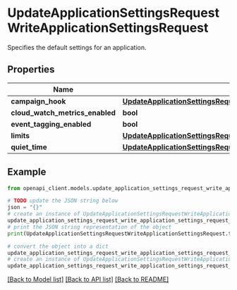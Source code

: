 # UpdateApplicationSettingsRequestWriteApplicationSettingsRequest

Specifies the default settings for an application.

## Properties

Name | Type | Description | Notes
------------ | ------------- | ------------- | -------------
**campaign_hook** | [**UpdateApplicationSettingsRequestWriteApplicationSettingsRequestCampaignHook**](UpdateApplicationSettingsRequestWriteApplicationSettingsRequestCampaignHook.md) |  | [optional] 
**cloud_watch_metrics_enabled** | **bool** |  | [optional] 
**event_tagging_enabled** | **bool** |  | [optional] 
**limits** | [**UpdateApplicationSettingsRequestWriteApplicationSettingsRequestLimits**](UpdateApplicationSettingsRequestWriteApplicationSettingsRequestLimits.md) |  | [optional] 
**quiet_time** | [**UpdateApplicationSettingsRequestWriteApplicationSettingsRequestQuietTime**](UpdateApplicationSettingsRequestWriteApplicationSettingsRequestQuietTime.md) |  | [optional] 

## Example

```python
from openapi_client.models.update_application_settings_request_write_application_settings_request import UpdateApplicationSettingsRequestWriteApplicationSettingsRequest

# TODO update the JSON string below
json = "{}"
# create an instance of UpdateApplicationSettingsRequestWriteApplicationSettingsRequest from a JSON string
update_application_settings_request_write_application_settings_request_instance = UpdateApplicationSettingsRequestWriteApplicationSettingsRequest.from_json(json)
# print the JSON string representation of the object
print(UpdateApplicationSettingsRequestWriteApplicationSettingsRequest.to_json())

# convert the object into a dict
update_application_settings_request_write_application_settings_request_dict = update_application_settings_request_write_application_settings_request_instance.to_dict()
# create an instance of UpdateApplicationSettingsRequestWriteApplicationSettingsRequest from a dict
update_application_settings_request_write_application_settings_request_from_dict = UpdateApplicationSettingsRequestWriteApplicationSettingsRequest.from_dict(update_application_settings_request_write_application_settings_request_dict)
```
[[Back to Model list]](../README.md#documentation-for-models) [[Back to API list]](../README.md#documentation-for-api-endpoints) [[Back to README]](../README.md)


